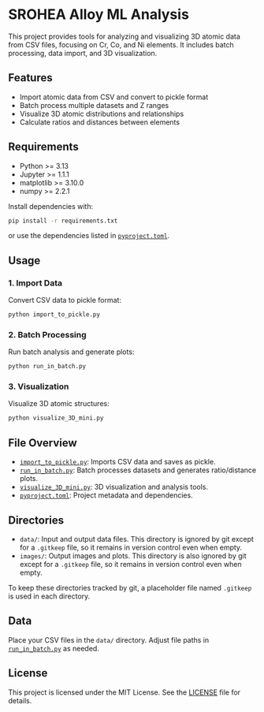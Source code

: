 # SROHEA Alloy ML Analysis

This project provides tools for analyzing and visualizing 3D atomic data from CSV files, focusing on Cr, Co, and Ni elements. It includes batch processing, data import, and 3D visualization.

## Features

- Import atomic data from CSV and convert to pickle format
- Batch process multiple datasets and Z ranges
- Visualize 3D atomic distributions and relationships
- Calculate ratios and distances between elements

## Requirements

- Python >= 3.13
- Jupyter >= 1.1.1
- matplotlib >= 3.10.0
- numpy >= 2.2.1

Install dependencies with:

```bash
pip install -r requirements.txt
```
or use the dependencies listed in [`pyproject.toml`](pyproject.toml:1).

## Usage

### 1. Import Data

Convert CSV data to pickle format:

```bash
python import_to_pickle.py
```

### 2. Batch Processing

Run batch analysis and generate plots:

```bash
python run_in_batch.py
```

### 3. Visualization

Visualize 3D atomic structures:

```bash
python visualize_3D_mini.py
```

## File Overview

- [`import_to_pickle.py`](import_to_pickle.py:1): Imports CSV data and saves as pickle.
- [`run_in_batch.py`](run_in_batch.py:1): Batch processes datasets and generates ratio/distance plots.
- [`visualize_3D_mini.py`](visualize_3D_mini.py:1): 3D visualization and analysis tools.
- [`pyproject.toml`](pyproject.toml:1): Project metadata and dependencies.

## Directories

- `data/`: Input and output data files. This directory is ignored by git except for a `.gitkeep` file, so it remains in version control even when empty.
- `images/`: Output images and plots. This directory is also ignored by git except for a `.gitkeep` file, so it remains in version control even when empty.

To keep these directories tracked by git, a placeholder file named `.gitkeep` is used in each directory.

## Data

Place your CSV files in the `data/` directory. Adjust file paths in [`run_in_batch.py`](run_in_batch.py:1) as needed.

## License

This project is licensed under the MIT License. See the [LICENSE](LICENSE:1) file for details.